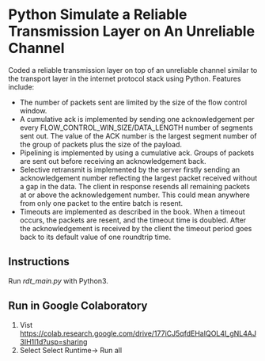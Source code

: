 # Python Simulate a Reliable Transmission Layer on An Unreliable Channel

Coded a reliable transmission layer on top of an unreliable channel similar to the transport layer in the internet protocol stack using Python. Features include: 

*  The number of packets sent are limited by the size of the flow control window. 
*  A cumulative ack is implemented by sending one acknowledgement per every FLOW_CONTROL_WIN_SIZE/DATA_LENGTH number of segments sent out. The value of the ACK number is the largest segment number of the group of packets plus the size of the payload. 
*  Pipelining is implemented by using a cumulative ack. Groups of packets are sent out before receiving an acknowledgement back. 
*  Selective retransmit is implemented by the server firstly sending an acknowledgement number reflecting the largest packet received without a gap in the data. The client in response resends all remaining packets at or above the acknowledgement number. This could mean anywhere from only one packet to the entire batch is resent. 
*  Timeouts are implemented as described in the book. When a timeout occurs, the packets are resent, and the timeout time is doubled. After the acknowledgement is received by the client the timeout period goes back to its default value of one roundtrip time. 

## Instructions

Run *rdt_main.py* with Python3.

## Run in Google Colaboratory

1. Vist https://colab.research.google.com/drive/177iCJ5qfdEHaIQOL4I_gNL4AJ3IH1l1d?usp=sharing
2. Select Select Runtime-> Run all
